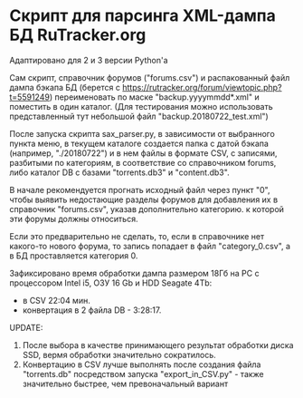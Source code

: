# Скрипт для парсинга XML-дампа БД RuTracker.org

Адаптировано для 2 и 3 версии Python'a

Сам скрипт, справочник форумов ("forums.csv") и распакованный файл дампа бэкапа БД (берется с https://rutracker.org/forum/viewtopic.php?t=5591249) переименовать по маске "backup.yyyymmdd*.xml" и поместить в один каталог. (Для тестирования можно использовать представленный тут небольшой файл "backup.20180722_test.xml")

После запуска скрипта sax_parser.py, в зависимости от выбранного пункта меню, в текущем каталоге создается папка с датой бэкапа (например, "./20180722") и в нем файлы в формате CSV, с записями, разбитыми по категориям, в соответствие со справочником forums, либо каталог DB с базами "torrents.db3" и "content.db3".

В начале рекомендуется прогнать исходный файл через пункт "0", чтобы выявить недостающие разделы форумов для добавления их в справочник "forums.csv", указав дополнительно категорию. к которой эти форумы должны относиться.

Если это предварительно не сделать, то, если в справочнике нет какого-то нового форума, то запись попадает в файл "category_0.csv", а в БД проставляется категория 0.

Зафиксировано время обработки дампа размером 18Гб на PC с процессором Intel i5, ОЗУ 16 Gb и HDD Seagate 4Tb:
*    в CSV 22:04 мин.
*    конвертация в 2 файла DB - 3:28:17.

UPDATE: 
1. После выбора в качестве принимающего результат обработки диска SSD, вермя обработки значительно сократилось.
2. Конвертацию в CSV лучше выполнять после создания файла "torrents.db" посредством запуска "export_in_CSV.py" - также значительно быстрее, чем превоначальный вариант
